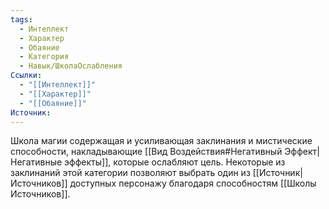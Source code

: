 ```yaml
---
tags:
  - Интеллект
  - Характер
  - Обаяние
  - Категория
  - Навык/ШколаОслабления
Ссылки:
  - "[[Интеллект]]"
  - "[[Характер]]"
  - "[[Обаяние]]"
Источник:
---
```

Школа магии содержащая и усиливающая заклинания и мистические способности, накладывающие [[Вид Воздействия#Негативный Эффект|Негативные эффекты]], которые ослабляют цель. Некоторые из заклинаний этой категории позволяют выбрать один из [[Источник|Источников]] доступных персонажу благодаря способностям [[Школы Источников]].